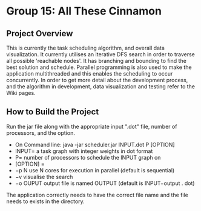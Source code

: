 # Group 15: All These Cinnamon

##  Project Overview
This is currently the task scheduling algorithm, and overall data visualization. It currently utilises an iterative DFS search in order to traverse all possible 'reachable nodes'. It has branching and bounding to find the best solution and schedule. Parallel programming is also used to make the application multithreaded and this enables the scheduling to occur concurrently. In order to get more detail about the development process, and the algorithm in development, data visualization and testing refer to the Wiki pages.

## How to Build the Project
Run the jar file along with the appropriate input ".dot" file, number of processors, and the option.
* On Command line: java -jar scheduler.jar INPUT.dot P [OPTION]
* INPUT= a task graph with integer weights in dot format
* P= number of processors to schedule the INPUT graph on
* [OPTION] =  
* −p N use N cores for execution in parallel (default is sequential)
* −v visualise the search
* −o OUPUT output file is named OUTPUT (default is INPUT−output . dot)

The application correctly needs to have the correct file name and the file needs to exists in the directory.
